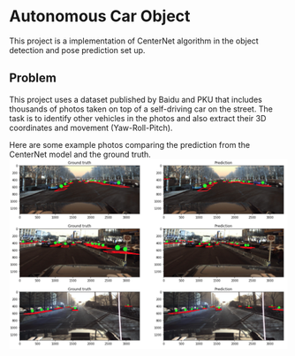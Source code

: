 # Autonomous Car Object 

This project is a implementation of CenterNet algorithm in the object detection and pose prediction set up.
## Problem
This project uses a dataset published by Baidu and PKU that includes thousands of photos taken on top of a self-driving car on the street. The task is to identify other vehicles in the photos and also extract their 3D coordinates and movement (Yaw-Roll-Pitch). 

Here are some example photos comparing the prediction from the CenterNet model and the ground truth.
![comparison](example.png)